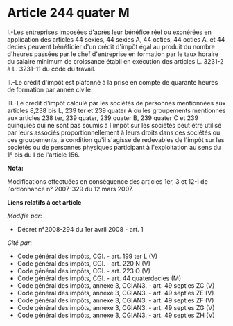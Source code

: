 # Article 244 quater M

I.-Les entreprises imposées d'après leur bénéfice réel ou exonérées en application des articles 44 sexies, 44 sexies A, 44
octies, 44 octies A, et 44 decies peuvent bénéficier d'un crédit d'impôt égal au produit du nombre d'heures passées par le
chef d'entreprise en formation par le taux horaire du salaire minimum de croissance établi en exécution des articles L.
3231-2 à L. 3231-11 du code du travail. 

II.-Le crédit d'impôt est plafonné à la prise en compte de quarante heures de formation par année civile. 

III.-Le crédit d'impôt calculé par les sociétés de personnes mentionnées aux articles 8,238 bis L, 239 ter et 239 quater A ou
les groupements mentionnés aux articles 238 ter, 239 quater, 239 quater B, 239 quater C et 239 quinquies qui ne sont pas
soumis à l'impôt sur les sociétés peut être utilisé par leurs associés proportionnellement à leurs droits dans ces sociétés
ou ces groupements, à condition qu'il s'agisse de redevables de l'impôt sur les sociétés ou de personnes physiques
participant à l'exploitation au sens du 1° bis du I de l'article 156.

**Nota:**

Modifications effectuées en conséquence des articles 1er, 3 et 12-I de l'ordonnance n° 2007-329 du 12 mars 2007.

**Liens relatifs à cet article**

_Modifié par_:

  - Décret n°2008-294 du 1er avril 2008 - art. 1

_Cité par_:

  - Code général des impôts, CGI. - art. 199 ter L (V)
  - Code général des impôts, CGI. - art. 220 N (V)
  - Code général des impôts, CGI. - art. 223 O (V)
  - Code général des impôts, CGI. - art. 44 quaterdecies (M)
  - Code général des impôts, annexe 3, CGIAN3. - art. 49 septies ZC (V)
  - Code général des impôts, annexe 3, CGIAN3. - art. 49 septies ZE (V)
  - Code général des impôts, annexe 3, CGIAN3. - art. 49 septies ZF (V)
  - Code général des impôts, annexe 3, CGIAN3. - art. 49 septies ZG (V)
  - Code général des impôts, annexe 3, CGIAN3. - art. 49 septies ZH (V)
